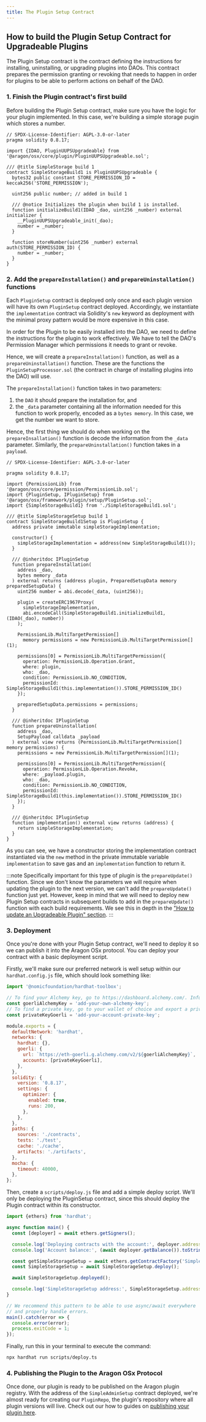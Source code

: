 ```yaml
---
title: The Plugin Setup Contract
---
```


## How to build the Plugin Setup Contract for Upgradeable Plugins

The Plugin Setup contract is the contract defining the instructions for installing, uninstalling, or upgrading plugins into DAOs. This contract prepares the permission granting or revoking that needs to happen in order for plugins to be able to perform actions on behalf of the DAO.

### 1. Finish the Plugin contract's first build

Before building the Plugin Setup contract, make sure you have the logic for your plugin implemented. In this case, we're building a simple storage pugin which stores a number.

```solidity
// SPDX-License-Identifier: AGPL-3.0-or-later
pragma solidity 0.8.17;

import {IDAO, PluginUUPSUpgradeable} from '@aragon/osx/core/plugin/PluginUUPSUpgradeable.sol';

/// @title SimpleStorage build 1
contract SimpleStorageBuild1 is PluginUUPSUpgradeable {
  bytes32 public constant STORE_PERMISSION_ID = keccak256('STORE_PERMISSION');

  uint256 public number; // added in build 1

  /// @notice Initializes the plugin when build 1 is installed.
  function initializeBuild1(IDAO _dao, uint256 _number) external initializer {
    __PluginUUPSUpgradeable_init(_dao);
    number = _number;
  }

  function storeNumber(uint256 _number) external auth(STORE_PERMISSION_ID) {
    number = _number;
  }
}
```

### 2. Add the `prepareInstallation()` and `prepareUninstallation()` functions

Each `PluginSetup` contract is deployed only once and each plugin version will have its own `PluginSetup` contract deployed. Accordingly, we instantiate the `implementation` contract via Solidity's `new` keyword as deployment with the minimal proxy pattern would be more expensive in this case.

In order for the Plugin to be easily installed into the DAO, we need to define the instructions for the plugin to work effectively. We have to tell the DAO's Permission Manager which permissions it needs to grant or revoke.

Hence, we will create a `prepareInstallation()` function, as well as a `prepareUninstallation()` function. These are the functions the `PluginSetupProcessor.sol` (the contract in charge of installing plugins into the DAO) will use.

The `prepareInstallation()` function takes in two parameters:

1. the `DAO` it should prepare the installation for, and
2. the `_data` parameter containing all the information needed for this function to work properly, encoded as a `bytes memory`. In this case, we get the number we want to store.

Hence, the first thing we should do when working on the `prepareInsallation()` function is decode the information from the `_data` parameter.
Similarly, the `prepareUninstallation()` function takes in a `payload`.

```solidity
// SPDX-License-Identifier: AGPL-3.0-or-later

pragma solidity 0.8.17;

import {PermissionLib} from '@aragon/osx/core/permission/PermissionLib.sol';
import {PluginSetup, IPluginSetup} from '@aragon/osx/framework/plugin/setup/PluginSetup.sol';
import {SimpleStorageBuild1} from './SimpleStorageBuild1.sol';

/// @title SimpleStorageSetup build 1
contract SimpleStorageBuild1Setup is PluginSetup {
  address private immutable simpleStorageImplementation;

  constructor() {
    simpleStorageImplementation = address(new SimpleStorageBuild1());
  }

  /// @inheritdoc IPluginSetup
  function prepareInstallation(
    address _dao,
    bytes memory _data
  ) external returns (address plugin, PreparedSetupData memory preparedSetupData) {
    uint256 number = abi.decode(_data, (uint256));

    plugin = createERC1967Proxy(
      simpleStorageImplementation,
      abi.encodeCall(SimpleStorageBuild1.initializeBuild1, (IDAO(_dao), number))
    );

    PermissionLib.MultiTargetPermission[]
      memory permissions = new PermissionLib.MultiTargetPermission[](1);

    permissions[0] = PermissionLib.MultiTargetPermission({
      operation: PermissionLib.Operation.Grant,
      where: plugin,
      who: _dao,
      condition: PermissionLib.NO_CONDITION,
      permissionId: SimpleStorageBuild1(this.implementation()).STORE_PERMISSION_ID()
    });

    preparedSetupData.permissions = permissions;
  }

  /// @inheritdoc IPluginSetup
  function prepareUninstallation(
    address _dao,
    SetupPayload calldata _payload
  ) external view returns (PermissionLib.MultiTargetPermission[] memory permissions) {
    permissions = new PermissionLib.MultiTargetPermission[](1);

    permissions[0] = PermissionLib.MultiTargetPermission({
      operation: PermissionLib.Operation.Revoke,
      where: _payload.plugin,
      who: _dao,
      condition: PermissionLib.NO_CONDITION,
      permissionId: SimpleStorageBuild1(this.implementation()).STORE_PERMISSION_ID()
    });
  }

  /// @inheritdoc IPluginSetup
  function implementation() external view returns (address) {
    return simpleStorageImplementation;
  }
}
```

As you can see, we have a constructor storing the implementation contract instantiated via the `new` method in the private immutable variable `implementation` to save gas and an `implementation` function to return it.

:::note
Specifically important for this type of plugin is the `prepareUpdate()` function. Since we don't know the parameters we will require when updating the plugin to the next version, we can't add the `prepareUpdate()` function just yet. However, keep in mind that we will need to deploy new Plugin Setup contracts in subsequent builds to add in the `prepareUpdate()` function with each build requirements. We see this in depth in the ["How to update an Upgradeable Plugin" section](./05-updating-versions.md).
:::

### 3. Deployment

Once you're done with your Plugin Setup contract, we'll need to deploy it so we can publish it into the Aragon OSx protocol. You can deploy your contract with a basic deployment script.

Firstly, we'll make sure our preferred network is well setup within our `hardhat.config.js` file, which should look something like:

```js
import '@nomicfoundation/hardhat-toolbox';

// To find your Alchemy key, go to https://dashboard.alchemy.com/. Infure or any other provider would work here as well.
const goerliAlchemyKey = 'add-your-own-alchemy-key';
// To find a private key, go to your wallet of choice and export a private key. Remember this must be kept secret at all times.
const privateKeyGoerli = 'add-your-account-private-key';

module.exports = {
  defaultNetwork: 'hardhat',
  networks: {
    hardhat: {},
    goerli: {
      url: `https://eth-goerli.g.alchemy.com/v2/${goerliAlchemyKey}`,
      accounts: [privateKeyGoerli],
    },
  },
  solidity: {
    version: '0.8.17',
    settings: {
      optimizer: {
        enabled: true,
        runs: 200,
      },
    },
  },
  paths: {
    sources: './contracts',
    tests: './test',
    cache: './cache',
    artifacts: './artifacts',
  },
  mocha: {
    timeout: 40000,
  },
};
```

Then, create a `scripts/deploy.js` file and add a simple deploy script. We'll only be deploying the PluginSetup contract, since this should deploy the Plugin contract within its constructor.

```js
import {ethers} from 'hardhat';

async function main() {
  const [deployer] = await ethers.getSigners();

  console.log('Deploying contracts with the account:', deployer.address);
  console.log('Account balance:', (await deployer.getBalance()).toString());

  const getSimpleStorageSetup = await ethers.getContractFactory('SimpleStorageSetup');
  const SimpleStorageSetup = await SimpleStorageSetup.deploy();

  await SimpleStorageSetup.deployed();

  console.log('SimpleStorageSetup address:', SimpleStorageSetup.address);
}

// We recommend this pattern to be able to use async/await everywhere
// and properly handle errors.
main().catch(error => {
  console.error(error);
  process.exitCode = 1;
});
```

Finally, run this in your terminal to execute the command:

```bash
npx hardhat run scripts/deploy.ts
```

### 4. Publishing the Plugin to the Aragon OSx Protocol

Once done, our plugin is ready to be published on the Aragon plugin registry. With the address of the `SimpleAdminSetup` contract deployed, we're almost ready for creating our `PluginRepo`, the plugin's repository where all plugin versions will live. Check out our how to guides on [publishing your plugin here](../07-publication/index.md).

